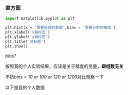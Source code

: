 ### 直方图

```python
import matplotlib.pyplot as plt

plt.hist(x = '需要处理的数据',bins = '需要分割的精度')
plt.xlabel('x轴标签')
plt.ylabel('y轴标签')
plt.title('总标题')
plt.show()
```

*bins?*

按照我的个人实验结果，应该是关于精度的变量，**跟组数无关**

不妨*bins = 10 or 100 or 120 or 1200*对比观察一下

以下是我的个人数据

![]()